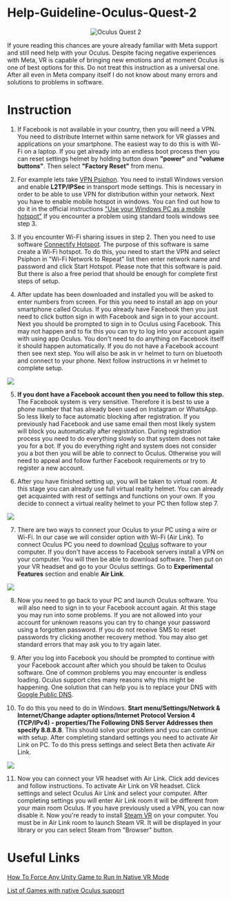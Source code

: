 # Help-Guideline-Oculus-Quest-2
<p align="center">
  <img src="https://equipvr.io/wp-content/uploads/2020/09/oculus-quest-2-logo-290.60505260324xauto@2x.png" alt="Oculus Quest 2"/>
</p>
If youre reading this chances are youre already familiar with Meta support and still need help with your Oculus. Despite facing negative experiences with Meta, VR is capable of bringing new emotions and at moment Oculus is one of best options for this. Do not treat this instruction as a universal one. After all even in Meta company itself I do not know about many errors and solutions to problems in software.


# Instruction

1. If Facebook is not available in your country, then you will need a VPN. You need to distribute Internet within same network for VR glasses and applications on your smartphone. The easiest way to do this is with Wi-Fi on a laptop. If you get already into an endless boot process then you can reset settings helmet by holding button down **"power"** and **"volume buttons"**. Then select **"Factory Reset"** from menu.

2. For example lets take [VPN Psiphon](https://psiphon.ca). You need to install Windows version and enable **L2TP/IPSec** in transport mode settings. This is necessary in order to be able to use VPN for distribution within your network. Next you have to enable mobile hotspot in windows. You can find out how to do it in the official instructions ["Use your Windows PC as a mobile hotspot"](https://support.microsoft.com/en-us/windows/use-your-windows-pc-as-a-mobile-hotspot-c89b0fad-72d5-41e8-f7ea-406ad9036b85) If you encounter a problem using standard tools windows see step 3.

3. If you encounter Wi-Fi sharing issues in step 2. Then you need to use software [Connectify Hotspot](https://connectify.me). The purpose of this software is same  create a Wi-Fi hotspot. To do this, you need to start the VPN and select Psiphon in "Wi-Fi Network to Repeat" list then enter network name and password and click Start Hotspot. Please note that this software is paid. But there is also a free period that should be enough for complete first steps of setup.

4. After update has been downloaded and installed you will be asked to enter numbers from screen. For this you need to install an app on your smartphone called Oculus. If you already have Facebook then you just need to click button sign in with Facebook and sign in to your account. Next you should be prompted to sign in to Oculus using Facebook. This may not happen and to fix this you can try to log into your account again with using app Oculus. You don't need to do anything on Facebook itself it should happen automatically. If you do not have a Facebook account then see next step. You will also be ask in vr helmet to turn on bluetooth and connect to your phone. Next follow instructions in vr helmet to complete setup.

![](https://g-h.sgp1.digitaloceanspaces.com/wp-content/uploads/2022/07/21093704/274083680_1272470853222344_8523922374175234195_n-1384x800.jpg)

5. **If you dont have a Facebook account then you need to follow this step.** The Facebook system is very sensitive. Therefore it is best to use a phone number that has already been used on Instagram or WhatsApp. So less likely to face automatic blocking after registration. If you previously had Facebook and use same email then most likely system will block you automatically after registration. During registration process you need to do everything slowly so that system does not take you for a bot. If you do everything right and system does not consider you a bot then you will be able to connect to Oculus. Otherwise you will need to appeal and follow further Facebook requirements or try to register a new account.

6. After you have finished setting up, you will be taken to virtual room. At this stage you can already use full virtual reality helmet. You can already get acquainted with rest of settings and functions on your own. If you decide to connect a virtual reality helmet to your PC then follow step 7.

![](https://cdn.vox-cdn.com/thumbor/dBex5B7ilaUi45xvvdHJAXarRgY=/1400x0/filters:no_upscale()/cdn.vox-cdn.com/uploads/chorus_asset/file/21882209/Home_environment_view_2.png)

7. There are two ways to connect your Oculus to your PC using a wire or Wi-Fi. In our case we will consider option with Wi-Fi (Air Link). To connect Oculus PC you need to download [Oculus](https://store.facebook.com/nl/quest/setup/?utm_source=store.facebook.com&utm_medium=oculusredirect) software to your computer. If you don't have access to Facebook servers install a VPN on your computer. You will then be able to download software. Then put on your VR headset and go to your Oculus settings. Go to **Experimental Features** section and enable **Air Link**. 

![](https://helpdeskgeek.com/wp-content/pictures/2022/04/image-182.png)

8. Now you need to go back to your PC and launch Oculus software. You will also need to sign in to your Facebook account again. At this stage you may run into some problems. If you are not allowed into your account for unknown reasons you can try to change your password using a forgotten password. If you do not receive SMS to reset passwords try clicking another recovery method. You may also get standard errors that may ask you to try again later.

9. After you log into Facebook you should be prompted to continue with your Facebook account after which you should be taken to Oculus software. One of common problems you may encounter is endless loading. Oculus support cites many reasons why this might be happening. One solution that can help you is to replace your DNS with [Google Public DNS](https://developers.google.com/speed/public-dns).

10. To do this you need to do in Windows. **Start menu/Settings/Network & Internet/Change adapter options/Internet Protocol Version 4 (TCP/IPv4) - properties/The Following DNS Server Addresses then specify 8.8.8.8**. This should solve your problem and you can continue with setup. After completing standard settings you need to activate Air Link on PC. To do this press settings and select Beta then activate Air Link.

![](https://roadtovrlive-5ea0.kxcdn.com/wp-content/uploads/2021/04/oculus-pc-enable-air-link.png)

11. Now you can connect your VR headset with Air Link. Click add devices and follow instructions. To activate Air Link on VR headset. Click settings and select Oculus Air Link and select your computer. After completing settings you will enter Air Link room it will be different from your main room Oculus. If you have previously used a VPN, you can now disable it. Now you're ready to install [Steam VR](https://store.steampowered.com/app/250820/SteamVR/) on your computer. You must be in Air Link room to launch Steam VR. It will be displayed in your library or you can select Steam from "Browser" button.

# Useful Links

[How To Force Any Unity Game to Run In Native VR Mode](https://www.notion.so/beastsaber/How-To-Force-Any-Unity-Game-to-Run-In-Native-VR-Mode-cf8c50f66f2740d5b692db786a8386a1)

[List of Games with native Oculus support](https://www.reddit.com/r/oculus/wiki/steamgameswithnativesupport)
